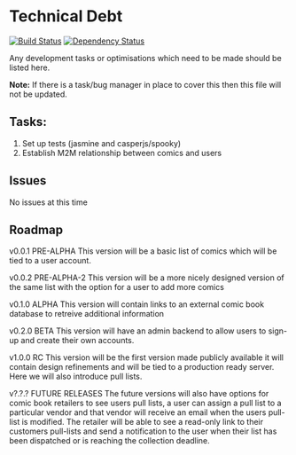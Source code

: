 # Technical Debt
[![Build Status](https://travis-ci.org/alexward1981/nerd-alert.svg?branch=master)](https://travis-ci.org/alexward1981/nerd-alert)
[![Dependency Status](https://gemnasium.com/alexward1981/nerd-alert.svg)](https://gemnasium.com/alexward1981/nerd-alert)

Any development tasks or optimisations which need to be made should be listed here.

**Note:** If there is a task/bug manager in place to cover this then this file will not be updated.

## Tasks:
1. Set up tests (jasmine and casperjs/spooky)
2. Establish M2M relationship between comics and users

## Issues
No issues at this time

## Roadmap
v0.0.1 PRE-ALPHA
This version will be a basic list of comics which will be tied to a user account.

v0.0.2 PRE-ALPHA-2
This version will be a more nicely designed version of the same list with the option for a user to add more comics

v0.1.0 ALPHA
This version will contain links to an external comic book database to retreive additional information

v0.2.0 BETA
This version will have an admin backend to allow users to sign-up and create their own accounts.

v1.0.0 RC
This version will be the first version made publicly available it will contain design refinements and will be tied to a production ready server. Here we will also introduce pull lists.

v?.?.? FUTURE RELEASES
The future versions will also have options for comic book retailers to see users pull lists, a user can assign a pull list to a particular vendor and that vendor will receive an email when the users pull-list is modified. The retailer will be able to see a read-only link to their customers pull-lists and send a notification to the user when their list has been dispatched or is reaching the collection deadline.
